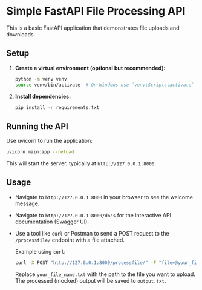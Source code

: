 # Simple FastAPI File Processing API

This is a basic FastAPI application that demonstrates file uploads and downloads.

## Setup

1.  **Create a virtual environment (optional but recommended):**
    ```bash
    python -m venv venv
    source venv/bin/activate  # On Windows use `venv\Scripts\activate`
    ```

2.  **Install dependencies:**
    ```bash
    pip install -r requirements.txt
    ```

## Running the API

Use uvicorn to run the application:

```bash
uvicorn main:app --reload
```

This will start the server, typically at `http://127.0.0.1:8000`.

## Usage

-   Navigate to `http://127.0.0.1:8000` in your browser to see the welcome message.
-   Navigate to `http://127.0.0.1:8000/docs` for the interactive API documentation (Swagger UI).
-   Use a tool like `curl` or Postman to send a POST request to the `/processfile/` endpoint with a file attached.

    Example using `curl`:
    ```bash
    curl -X POST "http://127.0.0.1:8000/processfile/" -F "file=@your_file_name.txt" -o output.txt
    ```
    Replace `your_file_name.txt` with the path to the file you want to upload. The processed (mocked) output will be saved to `output.txt`.

